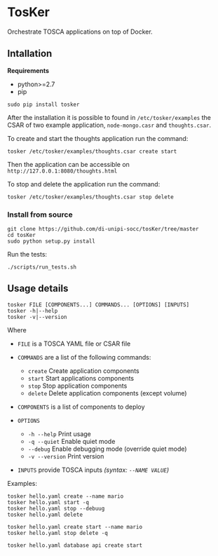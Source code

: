 # TosKer
Orchestrate TOSCA applications on top of Docker.

## Intallation
**Requirements**
- python>=2.7
- pip

```
sudo pip install tosker
```
After the installation it is possible to found in `/etc/tosker/examples` the CSAR of two example application, `node-mongo.casr` and `thoughts.csar`.

To create and start the thoughts application run the command:
```
tosker /etc/tosker/examples/thoughts.csar create start
```
Then the application can be accessible on `http://127.0.0.1:8080/thoughts.html`

To stop and delete the application run the command:
```
tosker /etc/tosker/examples/thoughts.csar stop delete
```

### Install from source
```
git clone https://github.com/di-unipi-socc/tosKer/tree/master
cd tosKer
sudo python setup.py install
```

Run the tests:
```
./scripts/run_tests.sh
```

## Usage details
```
tosker FILE [COMPONENTS...] COMMANDS... [OPTIONS] [INPUTS]
tosker -h|--help
tosker -v|--version
```
Where
- `FILE` is a TOSCA YAML file or CSAR file

- `COMMANDS` are a list of the following commands:
    - `create` Create application components
    - `start` Start applications components
    - `stop` Stop application components
    - `delete` Delete application components (except volume)

- `COMPONENTS` is a list of components to deploy

- `OPTIONS`
    - `-h --help`      Print usage
    - `-q --quiet`     Enable quiet mode
    - `--debug`        Enable debugging mode (override quiet mode)
    - `-v --version`   Print version

- `INPUTS` provide TOSCA inputs _(syntax: `--NAME VALUE`)_

Examples:
```
tosker hello.yaml create --name mario
tosker hello.yaml start -q
tosker hello.yaml stop --debuug
tosker hello.yaml delete

tosker hello.yaml create start --name mario
tosker hello.yaml stop delete -q

tosker hello.yaml database api create start
```
